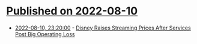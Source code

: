 # [Published on 2022-08-10](index.md)

* [2022-08-10, 23:20:00](https://entertainment.slashdot.org/story/22/08/10/2113200/disney-raises-streaming-prices-after-services-post-big-operating-loss?utm_source=rss1.0mainlinkanon&utm_medium=feed) - [Disney Raises Streaming Prices After Services Post Big Operating Loss](https://entertainment.slashdot.org/story/22/08/10/2113200/disney-raises-streaming-prices-after-services-post-big-operating-loss?utm_source=rss1.0mainlinkanon&utm_medium=feed)
